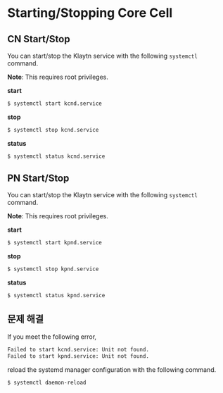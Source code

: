 # Starting/Stopping Core Cell

## CN Start/Stop

You can start/stop the Klaytn service with the following `systemctl` command.

**Note**: This requires root privileges.

**start**

```bash
$ systemctl start kcnd.service

```

**stop**

```bash
$ systemctl stop kcnd.service

```

**status**

```bash
$ systemctl status kcnd.service

```

## PN Start/Stop

You can start/stop the Klaytn service with the following `systemctl` command.

**Note**: This requires root privileges.

**start**

```bash
$ systemctl start kpnd.service

```

**stop**

```bash
$ systemctl stop kpnd.service

```

**status**

```bash
$ systemctl status kpnd.service

```

## 문제 해결

If you meet the following error,

```bash
Failed to start kcnd.service: Unit not found.
Failed to start kpnd.service: Unit not found.
```

reload the systemd manager configuration with the following command.

```bash
$ systemctl daemon-reload
```


